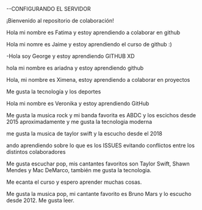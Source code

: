 --CONFIGURANDO EL SERVIDOR 

 
 ¡Bienvenido al repositorio de colaboración!

Hola mi nombre es Fatima y estoy aprendiendo a colaborar en github

Hola mi nomre es Jaime y estoy aprendiendo el curso de github :)

 -Hola soy George y estoy aprendiendo GITHUB XD

hola mi nombre es ariadna y estoy aprendiendo github

Hola, mi nombre es Ximena, estoy aprendiendo a colaborar en proyectos


Me gusta la tecnología y los deportes 

Hola mi nombre es Veronika y estoy aprendiendo GitHub

Me gusta la musica rock y mi banda favorita es ABDC y los escichos desde 2015 aproximadamente y me gusta la tecnologia moderna

me gusta la musica de taylor swift y la escucho desde el 2018





ando aprendiendo sobre lo que es los ISSUES evitando conflictos entre los distintos colaboradores

Me gusta escuchar pop, mis cantantes favoritos son Taylor Swift, Shawn Mendes y Mac DeMarco, también me gusta la tecnologia.

Me ecanta el curso y espero aprender muchas cosas.


Me gusta la musica pop, mi cantante favorito es Bruno Mars y lo escucho desde 2012. Me gusta leer.

